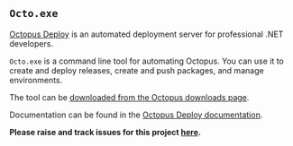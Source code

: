 ## `Octo.exe`

[Octopus Deploy][1] is an automated deployment server for professional .NET developers. 

`Octo.exe` is a command line tool for automating Octopus. You can use it to create and deploy releases, create and push packages, and manage environments.

The tool can be [downloaded from the Octopus downloads page][2]. 

Documentation can be found in the [Octopus Deploy documentation](http://docs.octopusdeploy.com/display/OD/Octo.exe+Command+Line). 

**Please raise and track issues for this project [here](https://github.com/OctopusDeploy/Issues/issues/).**

[1]: https://octopus.com
[2]: https://octopus.com/downloads

